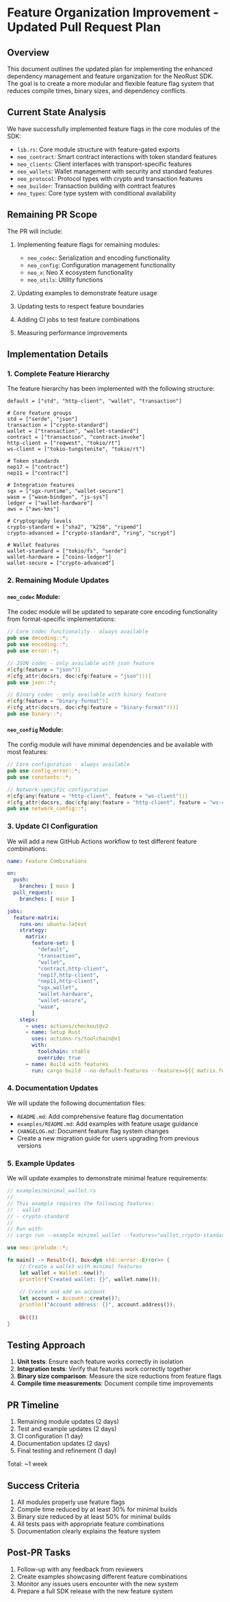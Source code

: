 # Feature Organization Improvement - Updated Pull Request Plan

## Overview

This document outlines the updated plan for implementing the enhanced dependency management and feature organization for the NeoRust SDK. The goal is to create a more modular and flexible feature flag system that reduces compile times, binary sizes, and dependency conflicts.

## Current State Analysis

We have successfully implemented feature flags in the core modules of the SDK:

- `lib.rs`: Core module structure with feature-gated exports
- `neo_contract`: Smart contract interactions with token standard features
- `neo_clients`: Client interfaces with transport-specific features
- `neo_wallets`: Wallet management with security and standard features
- `neo_protocol`: Protocol types with crypto and transaction features
- `neo_builder`: Transaction building with contract features
- `neo_types`: Core type system with conditional availability

## Remaining PR Scope

The PR will include:

1. Implementing feature flags for remaining modules:
   - `neo_codec`: Serialization and encoding functionality
   - `neo_config`: Configuration management functionality
   - `neo_x`: Neo X ecosystem functionality
   - `neo_utils`: Utility functions

2. Updating examples to demonstrate feature usage
3. Updating tests to respect feature boundaries
4. Adding CI jobs to test feature combinations
5. Measuring performance improvements

## Implementation Details

### 1. Complete Feature Hierarchy

The feature hierarchy has been implemented with the following structure:

```
default = ["std", "http-client", "wallet", "transaction"]

# Core feature groups
std = ["serde", "json"]
transaction = ["crypto-standard"]
wallet = ["transaction", "wallet-standard"]
contract = ["transaction", "contract-invoke"]
http-client = ["reqwest", "tokio/rt"]
ws-client = ["tokio-tungstenite", "tokio/rt"]

# Token standards
nep17 = ["contract"]
nep11 = ["contract"]

# Integration features
sgx = ["sgx-runtime", "wallet-secure"]
wasm = ["wasm-bindgen", "js-sys"]
ledger = ["wallet-hardware"]
aws = ["aws-kms"]

# Cryptography levels
crypto-standard = ["sha2", "k256", "ripemd"]
crypto-advanced = ["crypto-standard", "ring", "scrypt"]

# Wallet features
wallet-standard = ["tokio/fs", "serde"]
wallet-hardware = ["coins-ledger"]
wallet-secure = ["crypto-advanced"]
```

### 2. Remaining Module Updates

#### `neo_codec` Module:

The codec module will be updated to separate core encoding functionality from format-specific implementations:

```rust
// Core codec functionality - always available
pub use decoding::*;
pub use encoding::*;
pub use error::*;

// JSON codec - only available with json feature
#[cfg(feature = "json")]
#[cfg_attr(docsrs, doc(cfg(feature = "json")))]
pub use json::*;

// Binary codec - only available with binary feature
#[cfg(feature = "binary-format")]
#[cfg_attr(docsrs, doc(cfg(feature = "binary-format")))]
pub use binary::*;
```

#### `neo_config` Module:

The config module will have minimal dependencies and be available with most features:

```rust
// Core configuration - always available
pub use config_error::*;
pub use constants::*;

// Network-specific configuration
#[cfg(any(feature = "http-client", feature = "ws-client"))]
#[cfg_attr(docsrs, doc(cfg(any(feature = "http-client", feature = "ws-client"))))]
pub use network_config::*;
```

### 3. Update CI Configuration

We will add a new GitHub Actions workflow to test different feature combinations:

```yaml
name: Feature Combinations

on:
  push:
    branches: [ main ]
  pull_request:
    branches: [ main ]

jobs:
  feature-matrix:
    runs-on: ubuntu-latest
    strategy:
      matrix:
        feature-set: [
          "default",
          "transaction",
          "wallet",
          "contract,http-client",
          "nep17,http-client",
          "nep11,http-client",
          "sgx,wallet",
          "wallet-hardware",
          "wallet-secure",
          "wasm",
        ]
    steps:
      - uses: actions/checkout@v2
      - name: Setup Rust
        uses: actions-rs/toolchain@v1
        with:
          toolchain: stable
          override: true
      - name: Build with features
        run: cargo build --no-default-features --features=${{ matrix.feature-set }}
```

### 4. Documentation Updates

We will update the following documentation files:

- `README.md`: Add comprehensive feature flag documentation
- `examples/README.md`: Add examples with feature usage guidance
- `CHANGELOG.md`: Document feature flag system changes
- Create a new migration guide for users upgrading from previous versions

### 5. Example Updates

We will update examples to demonstrate minimal feature requirements:

```rust
// examples/minimal_wallet.rs
//
// This example requires the following features:
// - wallet
// - crypto-standard
//
// Run with:
// cargo run --example minimal_wallet --features="wallet,crypto-standard"

use neo::prelude::*;

fn main() -> Result<(), Box<dyn std::error::Error>> {
    // Create a wallet with minimal features
    let wallet = Wallet::new()?;
    println!("Created wallet: {}", wallet.name());
    
    // Create and add an account
    let account = Account::create()?;
    println!("Account address: {}", account.address());
    
    Ok(())
}
```

## Testing Approach

1. **Unit tests**: Ensure each feature works correctly in isolation
2. **Integration tests**: Verify that features work correctly together
3. **Binary size comparison**: Measure the size reductions from feature flags
4. **Compile time measurements**: Document compile time improvements

## PR Timeline

1. Remaining module updates (2 days)
2. Test and example updates (2 days)
3. CI configuration (1 day)
4. Documentation updates (2 days)
5. Final testing and refinement (1 day)

Total: ~1 week

## Success Criteria

1. All modules properly use feature flags
2. Compile time reduced by at least 30% for minimal builds
3. Binary size reduced by at least 50% for minimal builds 
4. All tests pass with appropriate feature combinations
5. Documentation clearly explains the feature system

## Post-PR Tasks

1. Follow-up with any feedback from reviewers
2. Create examples showcasing different feature combinations
3. Monitor any issues users encounter with the new system
4. Prepare a full SDK release with the new feature system 